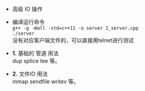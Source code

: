 * 高级 IO 操作

* 编译运行命令  
  `g++ -g -Wall -std=c++11 -o server 1_server.cpp`  
  `./server`  
  没有对应客户端文件的，可以直接用telnet进行测试

* **1.** 基础的 管道 用法  
  dup splice tee 等。

* **2.** 文件IO 用法  
  mmap sendfile writev 等。
